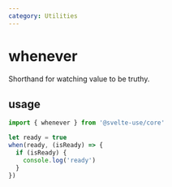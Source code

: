 ```yaml
---
category: Utilities
---
```


# whenever

Shorthand for watching value to be truthy.

## usage

```ts
import { whenever } from '@svelte-use/core'

let ready = true
when(ready, (isReady) => {
  if (isReady) {
    console.log('ready')
  }
})
```
